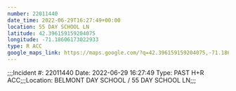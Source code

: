 ```yaml
---
number: 22011440
date_time: 2022-06-29T16:27:49+00:00
location: 55 DAY SCHOOL LN
latitude: 42.396159159204075
longitude: -71.18606173022933
type: R ACC
google_maps_link: https://maps.google.com/?q=42.396159159204075,-71.18606173022933
---
```


;;;Incident #: 22011440  Date: 2022-06-29 16:27:49   Type: PAST H+R ACC;;;Location: BELMONT DAY SCHOOL / 55 DAY SCHOOL LN;;;

